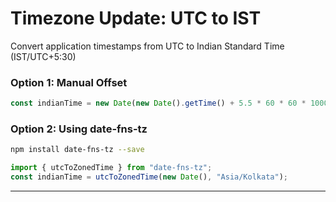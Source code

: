 # Timezone Update: UTC to IST

Convert application timestamps from UTC to Indian Standard Time (IST/UTC+5:30)

### Option 1: Manual Offset

```javascript
const indianTime = new Date(new Date().getTime() + 5.5 * 60 * 60 * 1000);
```

### Option 2: Using date-fns-tz

```bash
npm install date-fns-tz --save
```

```javascript
import { utcToZonedTime } from "date-fns-tz";
const indianTime = utcToZonedTime(new Date(), "Asia/Kolkata");
```

---
